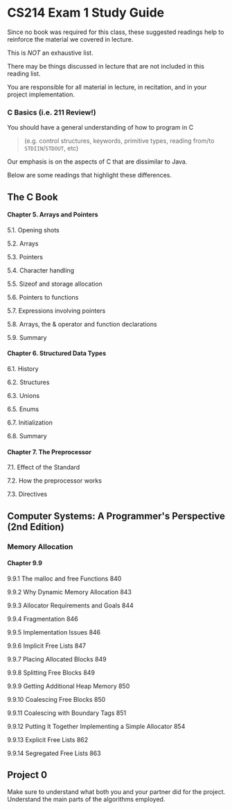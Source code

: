 # CS214 Exam 1 Study Guide

Since no book was required for this class, these suggested readings help to reinforce the material we covered in lecture. 

This is *NOT* an exhaustive list. 

There may be things discussed in lecture that are not included in this reading list. 

You are responsible for all material in lecture, in recitation, and in your project implementation.

### C Basics (i.e. 211 Review!)
You should have a general understanding of how to program in C 
> (e.g. control structures, keywords, primitive types, reading from/to `STDIIN`/`STDOUT`, etc)

Our emphasis is on the aspects of C that are dissimilar to Java. 

Below are some readings that highlight these differences.


## The C Book

#### Chapter 5. Arrays and Pointers

5.1. Opening shots

5.2. Arrays

5.3. Pointers

5.4. Character handling

5.5. Sizeof and storage allocation

5.6. Pointers to functions

5.7. Expressions involving pointers

5.8. Arrays, the & operator and function declarations

5.9. Summary

#### Chapter 6. Structured Data Types

6.1. History

6.2. Structures

6.3. Unions

6.5. Enums

6.7. Initialization

6.8. Summary

#### Chapter 7. The Preprocessor

7.1. Effect of the Standard

7.2. How the preprocessor works

7.3. Directives


## Computer Systems: A Programmer's Perspective (2nd Edition)

### Memory Allocation

#### Chapter 9.9
9.9.1 The malloc and free Functions 840


9.9.2 Why Dynamic Memory Allocation 843


9.9.3 Allocator Requirements and Goals 844


9.9.4 Fragmentation 846


9.9.5 Implementation Issues 846


9.9.6 Implicit Free Lists 847


9.9.7 Placing Allocated Blocks 849


9.9.8 Splitting Free Blocks 849


9.9.9 Getting Additional Heap Memory 850


9.9.10 Coalescing Free Blocks 850


9.9.11 Coalescing with Boundary Tags 851


9.9.12 Putting It Together Implementing a Simple Allocator 854


9.9.13 Explicit Free Lists 862


9.9.14 Segregated Free Lists 863


## Project 0

Make sure to understand what both you and your partner did for the project. Understand the main parts of the algorithms employed.
